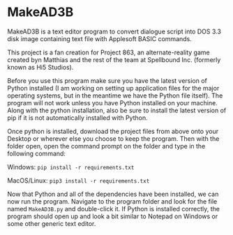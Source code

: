 # MakeAD3B
MakeAD3B is a text editor program to convert dialogue script into DOS 3.3 disk image containing text file with Applesoft BASIC commands.

This project is a fan creation for Project 863, an alternate-reality game created byn Matthias and the rest of the team at Spellbound Inc. (formerly known as Hi5 Studios).

Before you use this program make sure you have the latest version of Python installed (I am working on setting up application files for the major operating systems, but in the meantime we have the Python file itself). The program will not work unless you have Python installed on your machine. Along with the python installation, also be sure to install the latest version of pip if it is not automatically installed with Python.


Once python is installed, download the project files from above onto your Desktop or wherever else you choose to keep the program. Then with the folder open, open the command prompt on the folder and type in the following command:

Windows:
`pip install -r requirements.txt`

MacOS/Linux:
`pip3 install -r requirements.txt`


Now that Python and all of the dependencies have been installed, we can now run the program. Navigate to the program folder and look for the file named `MakeAD3B.py` and double-click it. If Python is installed correctly, the program should open up and look a bit similar to Notepad on Windows or some other generic text editor.

